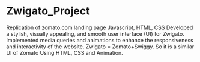 # Zwigato_Project
Replication of zomato.com landing page 
Javascript, HTML, CSS
Developed a stylish, visually appealing, and smooth user interface (UI) for Zwigato. Implemented media queries and animations to enhance the responsiveness and interactivity of the website.
Zwigato = Zomato+Swiggy. 
So it is a similar UI of Zomato Using HTML, CSS and Animation.
